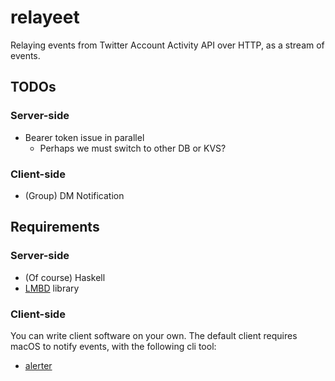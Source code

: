 # relayeet
Relaying events from Twitter Account Activity API over HTTP, as a stream of events.

## TODOs
### Server-side
* Bearer token issue in parallel
    * Perhaps we must switch to other DB or KVS?

### Client-side
* (Group) DM Notification

## Requirements
### Server-side
* (Of course) Haskell
* [LMBD][LMDB] library

### Client-side
You can write client software on your own.
The default client requires macOS to notify events, with the following cli tool:

* [alerter][alerter]

[LMDB]: http://www.lmdb.tech/doc/
[alerter]: https://github.com/vjeantet/alerter
